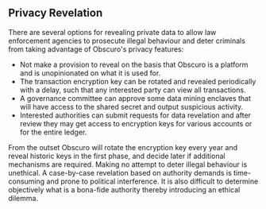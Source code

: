 ## Privacy Revelation
There are several options for revealing private data to allow law enforcement agencies to prosecute illegal behaviour and deter criminals from taking advantage of Obscuro's privacy features:
* Not make a provision to reveal on the basis that Obscuro is a platform and is unopinionated on what it is used for.
* The transaction encryption key can be rotated and revealed periodically with a delay, such that any interested party can view all transactions.
* A governance committee can approve some data mining enclaves that will have access to the shared secret and output suspicious activity.
* Interested authorities can submit requests for data revelation and after review they may get access to encryption keys for various accounts or for the entire ledger.

From the outset Obscuro will rotate the encryption key every year and reveal historic keys in the first phase, and decide later if additional mechanisms are required. Making no attempt to deter illegal behaviour is unethical. A case-by-case revelation based on authority demands is time-consuming and prone to political interference. It is also difficult to determine objectively what is a bona-fide authority thereby introducing an ethical dilemma.
